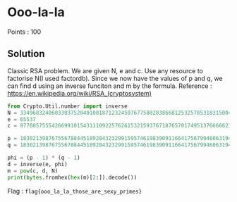 # Ooo-la-la

Points : 100

## Solution

Classic RSA problem. We are given N, e and c. Use any resource to factorise N(I used factordb). Since we now have the values of p and q, we can find d using an inverse funciton and m by the formula. Reference : <https://en.wikipedia.org/wiki/RSA_(cryptosystem)>

```python
from Crypto.Util.number import inverse
N = 3349683240683303752040100187123245076775802838668125325785318315004398778586538866210198083573169673444543518654385038484177110828274648967185831623610409867689938609495858551308025785883804091
e = 65537
c = 87760575554266991015431110922576261532159376718765701749513766666239189012106797683148334771446801021047078003121816710825033894805743112580942399985961509685534309879621205633997976721084983

p = 1830213987675567884451892843232991595746198390911664175679946063194531096037459873211879206428207
q = 1830213987675567884451892843232991595746198390911664175679946063194531096037459873211879206428213

phi = (p - 1) * (q - 1)
d = inverse(e, phi)
m = pow(c, d, N)
print(bytes.fromhex(hex(m)[2:]).decode())
```

Flag : `flag{ooo_la_la_those_are_sexy_primes}`

```

```
